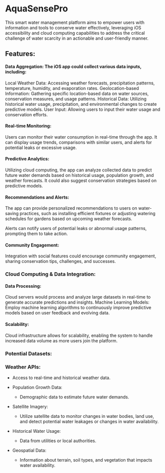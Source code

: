 # AquaSensePro
This smart water management platform aims to empower users with information and tools to conserve water effectively, leveraging iOS accessibility and cloud computing capabilities to address the critical challenge of water scarcity in an actionable and user-friendly manner.

## Features:

#### Data Aggregation: The iOS app could collect various data inputs, including:

Local Weather Data: Accessing weather forecasts, precipitation patterns, temperature, humidity, and evaporation rates.
Geolocation-based Information: Gathering specific location-based data on water sources, conservation measures, and usage patterns.
Historical Data: Utilizing historical water usage, precipitation, and environmental changes to create predictive models.
User Input: Allowing users to input their water usage and conservation efforts.

#### Real-time Monitoring:

Users can monitor their water consumption in real-time through the app. It can display usage trends, comparisons with similar users, and alerts for potential leaks or excessive usage.

#### Predictive Analytics:

Utilizing cloud computing, the app can analyze collected data to predict future water demands based on historical usage, population growth, and weather forecasts.
It could also suggest conservation strategies based on predictive models.

#### Recommendations and Alerts:

The app can provide personalized recommendations to users on water-saving practices, such as installing efficient fixtures or adjusting watering schedules for gardens based on upcoming weather forecasts.

Alerts can notify users of potential leaks or abnormal usage patterns, prompting them to take action.

#### Community Engagement:

Integration with social features could encourage community engagement, sharing conservation tips, challenges, and successes.

### Cloud Computing & Data Integration:

#### Data Processing: 

Cloud servers would process and analyze large datasets in real-time to generate accurate predictions and insights.
Machine Learning Models: Employ machine learning algorithms to continuously improve predictive models based on user feedback and evolving data.

#### Scalability: 

Cloud infrastructure allows for scalability, enabling the system to handle increased data volume as more users join the platform.

### Potential Datasets:

### Weather APIs: 

- Access to real-time and historical weather data.

- Population Growth Data:
  + Demographic data to estimate future water demands.

- Satellite Imagery:
  + Utilize satellite data to monitor changes in water bodies, land use, and detect potential water leakages or changes in water availability.
- Historical Water Usage:
  + Data from utilities or local authorities.
- Geospatial Data:
  + Information about terrain, soil types, and vegetation that impacts water availability.

